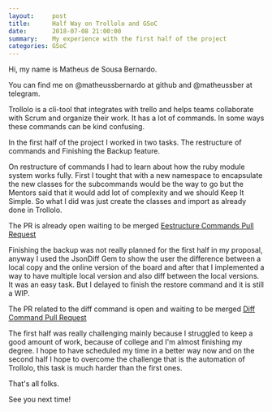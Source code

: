 ```yaml
---
layout:     post
title:      Half Way on Trollolo and GSoC
date:       2018-07-08 21:00:00
summary:    My experience with the first half of the project
categories: GSoC
---
```


Hi, my name is Matheus de Sousa Bernardo. 

You can find me on @matheussbernardo at github and @matheussber at telegram.

Trollolo is a cli-tool that integrates with trello and helps teams collaborate with Scrum and organize their work. It has a lot of commands. In some ways these commands can be kind confusing.

In the first half of the project I worked in two tasks. The restructure of commands and Finishing the Backup
feature.

On restructure of commands I had to learn about how the ruby module system works fully. First I tought that with  a new namespace to encapsulate the new classes for the subcommands would be the way to go but the Mentors said that it would add lot of complexity and we should Keep It Simple. So what I did was just create the classes and import as already done in Trollolo. 

The PR is already open waiting to be merged 
[Eestructure Commands Pull Request](https://github.com/openSUSE/trollolo/pull/195)


Finishing the backup was not really planned for the first half in my proposal, anyway I used
the JsonDiff Gem to show the user the difference between a local copy and the online version of the board
and after that I implemented a way to have multiple local version and also diff between the local versions.
It was an easy task. But I delayed to finish the restore command and it is still a WIP.

The PR related to the diff command is open and waiting to be merged 
[Diff Command Pull Request](https://github.com/openSUSE/trollolo/pull/196)

The first half was really challenging mainly because I struggled to keep a good amount of work, because of college and I'm almost finishing my degree. I hope to have scheduled my time in a better way now and on the second half I hope to overcome the challenge that is the automation of Trollolo, this task is much harder
than the first ones.

That's all folks.

See you next time!